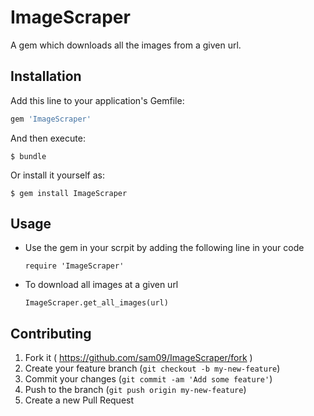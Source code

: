 # ImageScraper

A gem which downloads all the images from a given url.

## Installation

Add this line to your application's Gemfile:

```ruby
gem 'ImageScraper'
```

And then execute:

    $ bundle

Or install it yourself as:

    $ gem install ImageScraper

## Usage

* Use the gem in your scrpit by adding the following line in your code

     `require 'ImageScraper'`
* To download all images at a given url
     
     `ImageScraper.get_all_images(url)`

## Contributing

1. Fork it ( https://github.com/sam09/ImageScraper/fork )
2. Create your feature branch (`git checkout -b my-new-feature`)
3. Commit your changes (`git commit -am 'Add some feature'`)
4. Push to the branch (`git push origin my-new-feature`)
5. Create a new Pull Request
